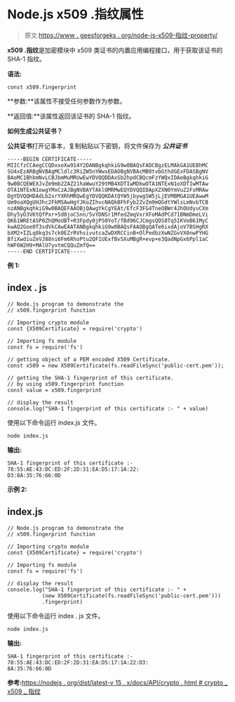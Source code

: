 # Node.js x509 .指纹属性

> 原文:[https://www . geesforgeks . org/node-js-x509-指纹-property/](https://www.geeksforgeeks.org/node-js-x509-fingerprint-property/)

**x509 .指纹**是加密模块中 x509 类证书的内置应用编程接口，用于获取该证书的 SHA-1 指纹。

**语法:**

```
const x509.fingerprint
```

**参数:**该属性不接受任何参数作为参数。

**返回值:**该属性返回该证书的 SHA-1 指纹。

**如何生成公共证书？**

**公共证书**打开记事本，复制粘贴以下密钥，将文件保存为 ***公共证书***

```
-----BEGIN CERTIFICATE-----
MIICfzCCAegCCQDxxeXw914Y2DANBgkqhkiG9w0BAQsFADCBgzELMAkGA1UEBhMC
SU4xEzARBgNVBAgMCldlc3RiZW5nYWwxEDAOBgNVBAcMB0tvbGthdGExFDASBgNV
BAoMC1BhbmNvLCBJbmMuMRUwEwYDVQQDDAxSb2hpdCBQcmFzYWQxIDAeBgkqhkiG
9w0BCQEWEXJvZm9mb2ZAZ21haWwuY29tMB4XDTIwMDkwOTA1NTExN1oXDTIwMTAw
OTA1NTExN1owgYMxCzAJBgNVBAYTAklOMRMwEQYDVQQIDApXZXN0YmVuZ2FsMRAw
DgYDVQQHDAdLb2xrYXRhMRQwEgYDVQQKDAtQYW5jbywgSW5jLjEVMBMGA1UEAwwM
Um9oaXQgUHJhc2FkMSAwHgYJKoZIhvcNAQkBFhFyb2ZvZm9mQGdtYWlsLmNvbTCB
nzANBgkqhkiG9w0BAQEFAAOBjQAwgYkCgYEAt/EfcF3FG4TneOBWr4JhOUdyuCXm
Dhy5yO3VKtQfPxr+5d0joCSnn/5vYDNSr1MfedZmqVxrXFoMAdPCd71BNmDmeLVi
QK61WREtASP0ZhQMoUBT+R3Fpdy0jPS0YoT/fBd96CJCmgsQOS8Tq5IKVeB61MyC
kwAQ2Goe0T3sdVkCAwEAATANBgkqhkiG9w0BAQsFAAOBgQATe6ixdAjoV7BSHgRX
bXM2+IZLq8kq3s7ck0EZrRVhsivutcaZwDXRCCinB+OlPedbzXwNZGvVX0nwPYHG
BfiXwdiuZeVJ88ni6Fm6RhoPtu2QF1UExfBvSXuMBgR+evp+e3QadNpGx6Ppl1aC
hWF6W2H9+MAlU7yvtmCQQuZmfQ==
-----END CERTIFICATE-----
```

**例 1:**

## index . js

```
// Node.js program to demonstrate the  
// x509.fingerprint function

// Importing crypto module
const {X509Certificate} = require('crypto')

// Importing fs module
const fs = require('fs')

// getting object of a PEM encoded X509 Certificate. 
const x509 = new X509Certificate(fs.readFileSync('public-cert.pem'));

// getting the SHA-1 fingerprint of this certificate.
// by using x509.fingerprint function
const value = x509.fingerprint

// display the result
console.log("SHA-1 fingerprint of this certificate :- " + value)
```

使用以下命令运行 index.js 文件。

```
node index.js
```

**输出:**

```
SHA-1 fingerprint of this certificate :- 
78:55:AE:43:DC:ED:2F:2D:31:EA:D5:17:1A:22:
D3:8A:35:76:66:0D
```

**示例 2:**

## index.js

```
// Node.js program to demonstrate the  
// x509.fingerprint function

// Importing crypto module
const {X509Certificate} = require('crypto')

// Importing fs module
const fs = require('fs')

// display the result
console.log("SHA-1 fingerprint of this certificate :- " + 
           (new X509Certificate(fs.readFileSync('public-cert.pem')))
           .fingerprint)
```

使用以下命令运行 index . js 文件。

```
node index.js
```

**输出:**

```
SHA-1 fingerprint of this certificate :- 
78:55:AE:43:DC:ED:2F:2D:31:EA:D5:17:1A:22:D3:
8A:35:76:66:0D
```

**参考:**[https://nodejs . org/dist/latest-v 15 . x/docs/API/crypto . html # crypto _ x509 _ 指纹](https://nodejs.org/dist/latest-v15.x/docs/api/crypto.html#crypto_x509_fingerprint)